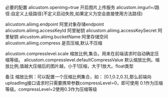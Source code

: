 必要的配置
alicustom.openimg=true  开启图片上传服务
alicustom.imgurl=/路径:自定义上级路径(不定义启动失败,如果定义为空会直接使用方法路径)

alicustom.aliimg.endpoint   阿里对象存储endpoint
alicustom.aliimg.accessKeyId   阿里秘钥
alicustom.aliimg.accessKeySecret   阿里秘钥
alicustom.aliimg.bucketName   阿里存储空间
alicustom.aliimg.compress   是否压缩,默认不压缩

alicustom.compresslevel.scale   缩放比例,集合。用来在前端请求时自动确定压缩等级。
alicustom.compresslevel.defaultCompressValue   默认缩放比例。缩放比例,值越大压缩后的图片越，小于1压缩，大于1放大。float类型

备注
缩放比例：可以配置一个压缩比例集合，如： [0.1,0.2,0.3],那么前端向uploadImg接口请求时只需要携带参数compressLevel=0，即可使用
                0.1作为压缩等级。compressLevel=2使用0.3作为压缩等级



